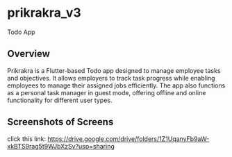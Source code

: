# prikrakra_v3

Todo App

## Overview
Prikrakra is a Flutter-based Todo app designed to manage employee tasks and objectives. It allows employers to track task progress while enabling employees to manage their assigned jobs efficiently. The app also functions as a personal task manager in guest mode, offering offline and online functionality for different user types.

## Screenshots of Screens
click this link: https://drive.google.com/drive/folders/1Z1UqanyFb9aW-xkBTS9rag5t9WJbXzSv?usp=sharing
